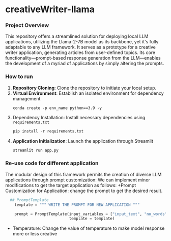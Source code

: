# creativeWriter-llama

### Project Overview

This repository offers a streamlined solution for deploying local LLM applications, utilizing the Llama-2-7B model as its backbone, yet it's fully adaptable to any LLM framework. It serves as a prototype for a creative writer application, generating articles from user-defined topics. Its core functionality—prompt-based response generation from the LLM—enables the development of a myriad of applications by simply altering the prompts.

### How to run
1. **Repository Cloning**: Clone the repository to initiate your local setup.
2. **Virtual Environment**: Establish an isolated environment for dependency management
   ```
   conda create -p env_name python==3.9 -y
   ```
3. Dependency Installation: Install necessary dependencies using `requirements.txt`
   ```python
   pip install -r requirements.txt
   ```
4. **Application Initialization**: Launch the application through Streamlit
   ```python
   streamlit run app.py
   ```

### Re-use code for different application

The modular design of this framework permits the creation of diverse LLM applications through prompt customization:
We can implement minor modifications to get the target application as follows:
+Prompt Customization for Application: change the prompt to get the desired result. 
```python
  ## PromptTemplate
    template = """ WRITE THE PROMPT FOR NEW APPLICATION """

    prompt = PromptTemplate(input_variables = ["input_text", "no_words", "blog_style"],
                            template = template)
```
+ Temperature: Change the value of temperature to make model response more or less creative

   



